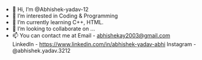 - 👋 Hi, I’m @Abhishek-yadav-12
- 👀 I’m interested in Coding & Programming
- 🌱 I’m currently learning C++, HTML.
- 💞️ I’m looking to collaborate on ...
- 📫 You can contact me at 
Email - abhishekay2003@gmail.com  
LinkedIn - https://www.linkedin.com/in/abhishek-yadav-abhi
Instagram - @abhishek.yadav.3212
<!---
Abhishek-yadav-12/Abhishek-yadav-12 is a ✨ special ✨ repository because its `README.md` (this file) appears on your GitHub profile.
You can click the Preview link to take a look at your changes.
--->
